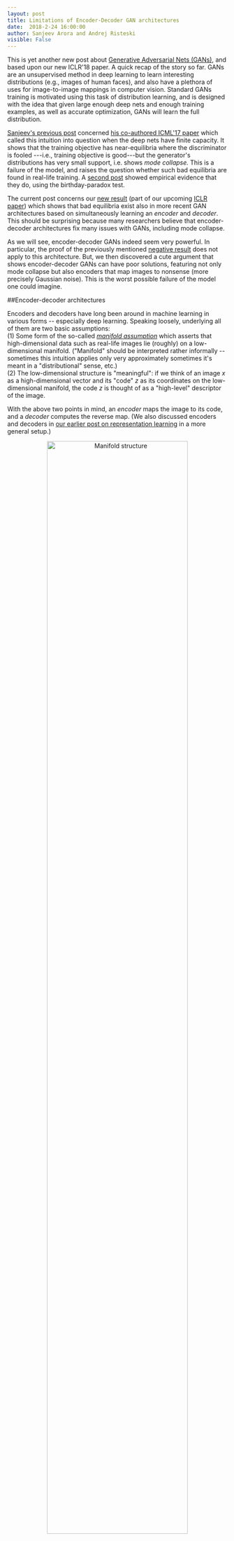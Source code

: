 ```yaml
---
layout: post
title: Limitations of Encoder-Decoder GAN architectures
date:  2018-2-24 16:00:00
author: Sanjeev Arora and Andrej Risteski
visible: False
---
```

This is yet another new post about [Generative Adversarial Nets (GANs)](http://www.offconvex.org/2017/03/15/GANs/), and based upon our new ICLR'18 paper.  A quick recap of the story so far. GANs are an unsupervised method in deep learning to learn interesting distributions (e.g., images of human faces), and also have a plethora of uses for image-to-image mappings in computer vision. Standard GANs training is motivated using this task of distribution learning, and is designed with the idea that given large enough deep nets and enough training examples, as well as accurate optimization, GANs will learn the full distribution. 

 [Sanjeev's previous post](http://www.offconvex.org/2017/03/30/GANs2/) concerned [his co-authored ICML'17 paper](https://arxiv.org/abs/1703.00573) which called this intuition into question when the deep nets have finite capacity. It shows that the training objective has near-equilibria where the discriminator is fooled ---i.e., training objective is good---but the generator's distributions has very small support, i.e. shows *mode collapse.*  This is a failure of the model, and raises the question whether such bad equilibria are found in real-life training. A [second post](http://www.offconvex.org/2017/07/07/GANs3/) showed empirical evidence that they do, using the birthday-paradox test. 

The current post concerns our [new result](https://arxiv.org/abs/1711.02651) (part of our upcoming [ICLR paper](https://openreview.net/forum?id=BJehNfW0-)) which shows that bad equilibria exist also in more recent GAN architectures based on simultaneously learning an *encoder* and *decoder*. This should be surprising because many researchers believe that encoder-decoder architectures fix many issues with GANs, including mode collapse.

As we will see, encoder-decoder GANs indeed seem very powerful. In particular, the proof of the previously mentioned [negative result](http://www.offconvex.org/2017/03/30/GANs2/) does not apply to this architecture. But, we then discovered a cute argument that shows encoder-decoder GANs can have poor solutions, featuring not only mode collapse but also encoders that map images to nonsense (more precisely Gaussian noise). This is the worst possible failure of the model one could imagine.

##Encoder-decoder architectures

Encoders and decoders have long been around in machine learning in various forms -- especially deep learning. Speaking loosely, underlying all of them are two basic assumptions:   
(1) Some form of the so-called [*manifold assumption*](https://mitpress.mit.edu/sites/default/files/titles/content/9780262033589_sch_0001.pdf) which asserts that high-dimensional data such as real-life images lie (roughly) on a low-dimensional manifold. ("Manifold" should be interpreted rather informally -- sometimes this intuition applies only very approximately sometimes it's meant in a "distributional" sense, etc.)    
(2) The low-dimensional structure is "meaningful": if we think of an image $x$ as a high-dimensional vector and its "code" $z$ as its coordinates on the low-dimensional manifold, the code $z$ is thought of as a "high-level" descriptor of the image.   

With the above two points in mind, an *encoder* maps the image to its code, and a *decoder* computes the reverse map. (We also discussed encoders and decoders in [our earlier post on representation learning](http://www.offconvex.org/2017/06/27/unsupervised1/) in a more general setup.)  


<p style="text-align:center;">
<img src="/assets/BIGAN_manifold2.jpg" width="80%"  alt="Manifold structure" />
</p>

Encoder-decoder GANs were introduced by [Dumoulin et al.(ALI)](https://arxiv.org/abs/1606.00704) and [Donahue et al.(BiGAN)](https://arxiv.org/abs/1605.09782). They involve two competitors: Player 1 involves a discriminator net $D$ that is given an input of the form (image, code) and it outputs a number in the interval $[0,1]$, which denotes its "satisfaction level" with this input. Player 2 trains a decoder net $G$ (also called *generator* in the GANs setting) and an encoder net $E$.  
<p style="text-align:center;">
<img src="/assets/BIGAN_2player.jpg" width="80%"  alt="Encoder-Decoder Gans, the two players" />
</p>

Player 1 is trying to train its net to distinguish between the following two settings, and Player 2 is trying to make sure the two settings look indistinguishable to Player 1's net. 

$$ \mbox{Setting 1: presented with}~(x, E(x))~\mbox{where $x$ is random real image}.$$
$$ \mbox{Setting 2: presented with}~(G(z), z)~\mbox{where $z$ is random code}.$$

(Here it is assumed that a random code is a vector with i.i.d gaussian coordinates, though one could consider other distributions.)

<p style="text-align:center;">
<img src="/assets/BIGAN_2settings.jpg" width="80%" alt="Two settings which discriminator net has to distinguish between" />
</p>
Notice the difference over vanilla GANs, in which the discriminator merely tries to distinguish real images from images generated by the generator $G$. The hoped-for equilibrium obviously is one where generator and encoder are inverses of each other: $E(G(z)) \approx z$ and $G(E(x)) \approx x$, and the joint distributions $(z,G(z))$ and $(E(x), x)$ roughly match.
The intuition is that if this happens, Player 1 must've produced a "meaningful" representation $E(x)$ for the images -- and this should improve the quality of the generator as well. 
Indeed, [Dumoulin et al.(ALI)](https://arxiv.org/abs/1606.00704) provide some small-scale empirical examples on mixtures of Gaussians for which encoder-decoder architectures seem to ameliorate the problem of mode collapse. 



Both of the above papers prove that when the encoder/decoder have infinite capacity, the equilibrium is indeed the desired one. However, as mentioned, our paper shows that the finite capacity case is very different, paralleling the state of affairs in the vanilla GAN setup. 

## Finite-capacity discriminators are weak

Say a generator/encoder pair $(G,E)$ $\epsilon$-*fools* a decoder $D$ if 

$$|E_{x} D(x, E(x)) - E_{z} D(G(z), z)| \leq \epsilon$$
  
In other words, $D$ has roughly similar output in Settings 1 and 2. The next theorem applies when the distribution consists of realistic images, as explained later. 

> (Informal theorem) If discriminator $D$ has capacity (i.e., number of parameters)  at most $N$, then there is an encoder $E$ of capacity $\ll N$ and  generator $G$ of slightly larger capacity than $N$ such that $(G, E)$ can $\epsilon$-fool every $D$. Furthermore, the generator is very far from having learnt a meaningful representation of the distribution because its distribution is essentially supported on a bit more than $N$ images, and the encoder $E$ just outputs white noise (i.e. does not extract any "meaningful" features) given an image. 

It is important here that the encoder's capacity is much less than $N$, and thus the theorem allows a discriminator that is able to simulate $E$ if it needed, and in particular verify for a random seed $z$ that $E(G(z)) \approx z$. The theorem says that even such a verification cannot force the  encoder to produce meaningful codes. This is the really counterintuitive aspect of the result, and for several weeks we were stumped by how to prove the existence of such a $(G, E)$ pair where $E$ is a small net. 

This is ensured by a simple assumption. We assume the image distribution is mildly "noised": say, every 100th pixel is replaced by Gaussian noise. To a human, such an image would of course be indistinguishable from a real image. (NB: Our proof could be carried out via some other assumptions to the effect that images have an innate stochastic/noise component that is efficiently extractable by a small neural network. But let's keep things clean.) When noise $\eta$ is thus added to an image $x$, we denote the resulting image as $x \odot \eta$. 

Now the encoder will be rather trivial: given the noised image $x \odot \eta$, output $\eta$. Clearly, such an encoder does not in any sense capture "meaning" in the image. It is also implementable by a tiny single-layer net, as required by the theorem.



### Construction of generator 

The generator $G(z)$ memorizes a hash function that partitions the  set of all seeds/codes $z$ into $m$ roughly equal-sized blocks. It also memorizes a "pool" of $m := p \log^2(pL)/ \epsilon^2$ unnoised images $\tilde{x}_1, \tilde{x}_2, \dots, \tilde{x}_m$. When presented with a random seed $z$, the generator computes the block of the partition that $z$ lies in, and then produces the image $\tilde{x}_i \odot z$, where $i$ is the block $z$ belongs to. (See the Figure below.) 

<p style="text-align:center;">
<img src="/assets/BIGAN_construction_2.jpg" width="50%" alt="The bad generator construction" />
</p>

Now we have to prove that such a memorizing generator exists that $\epsilon$-fools all discriminators of capacity $p$. This is shown by the [probabilistic method](https://en.wikipedia.org/wiki/Probabilistic_method): we describe a distribution over generators $G$ that works "in expectation", from which it follows that at least one generator exists that does the job. 



The distribution on $G$'s is straightforward:  take a random pool of (unnoised) images 
$\tilde{x}_1, \tilde{x}_2, .., \tilde{x}_m$, and a random partition of the $z$-space via a random hash function. 
Why is this distribution for $G$ good? Notice the following simple fact: 

$$E_{G} E_{z} D(G(z), z) =  E_{\tilde{x}, z} D(\tilde{x} \odot z, z) = E_{x} D(x, E(x)) \hspace{2cm} (3)$$ 

In other words, the "expected" encoder correctly matches the expectation of $D(x, E(x))$, so that the discriminator is fooled.
This of course is not enough: we need some kind of concentration argument to show a particular $G$ works, which will ultimately use the fact that the discriminator $D$ has a small capacity. 

 
Towards that, another useful observation: if $q$ is the uniform distribution over sets $T= \{z_1, z_2,\dots, z_m\}$, s.t. each $z_i$ is independently sampled from the conditional distribution inside the $i$-th block of the partition of the noise space, by the law of total expectation one can see that 
$$ E_{z} D(G(z), z) = E_{T \sim q} \frac{1}{m} \sum_{i=1}^m D(G(z_i), z_i) $$
The right hand side is an average of terms, each of which is a bounded function of mutually independent random variables -- so, by e.g. McDiarmid's inequality it concentrates around it's expectation, which by (3) is exactly $E_{z} D(G(z), z)$.

To finish the argument off, we use the fact that due to Lipschitzness and the bound on the number of parameters, the "effective" number of distinct discriminators is small, so we can union bound over them. (Formally, this translates to an epsilon-net + union bound argument. This also gives rise to the value of $m$ used in the construction.)

## Some conclusions 

While the number of new GAN architectures grows by the day, the issue of diversity/mode collapse seems to be quite difficult to overcome -- both theoretically and in practice. Of course, the main questions about GANs still remain: can they be engineered to be truly distribution learners, and if not, what are they best suited for? 

 
 
